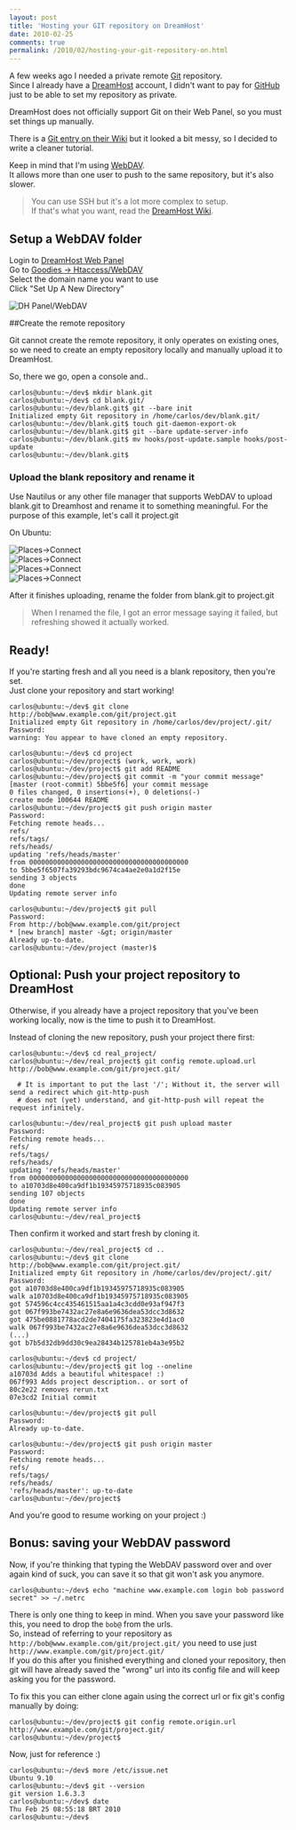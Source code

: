 ```yaml
---
layout: post
title: 'Hosting your GIT repository on DreamHost'
date: 2010-02-25
comments: true
permalink: /2010/02/hosting-your-git-repository-on.html
---
```


A few weeks ago I needed a private remote [Git](http://git-scm.com) repository.  
Since I already have a [DreamHost](http://www.dreamhost.com) account, I didn't want to pay for [GitHub](http://github.com) just to be able to set my repository as private.  

DreamHost does not officially support Git on their Web Panel, so you must set things up manually.

There is a [Git entry on their Wiki](http://wiki.dreamhost.com/Git) but it looked a bit messy, so I decided to write a cleaner tutorial.

Keep in mind that I'm using [WebDAV](http://www.kernel.org/pub/software/scm/git/docs/howto/setup-git-server-over-http.txt).  
It allows more than one user to push to the same repository, but it's also slower.

> You can use SSH but it's a lot more complex to setup.<br>
> If that's what you want, read the [DreamHost Wiki](http://wiki.dreamhost.com/Git#Setup_Three).

## Setup a WebDAV folder
Login to [DreamHost Web Panel](https://panel.dreamhost.com/)  
Go to [Goodies -&gt; Htaccess/WebDAV](https://panel.dreamhost.com/index.cgi?tree=goodies.webdav)  
Select the domain name you want to use  
Click "Set Up A New Directory"

![DH Panel/WebDAV](/images/hosting-your-git-repository-on-dreamhost/dh-webpanel.png)

##Create the remote repository

Git cannot create the remote repository, it only operates on existing ones, so we need to create an empty repository locally and
manually upload it to DreamHost.

So, there we go, open a console and..

    carlos@ubuntu:~/dev$ mkdir blank.git
    carlos@ubuntu:~/dev$ cd blank.git/
    carlos@ubuntu:~/dev/blank.git$ git --bare init
    Initialized empty Git repository in /home/carlos/dev/blank.git/
    carlos@ubuntu:~/dev/blank.git$ touch git-daemon-export-ok
    carlos@ubuntu:~/dev/blank.git$ git --bare update-server-info
    carlos@ubuntu:~/dev/blank.git$ mv hooks/post-update.sample hooks/post-update
    carlos@ubuntu:~/dev/blank.git$

### Upload the blank repository and rename it

Use Nautilus or any other file manager that supports WebDAV to upload blank.git to Dreamhost and rename it to something
meaningful. For the purpose of this example, let's call it project.git

On Ubuntu:

![Places->Connect](/images/hosting-your-git-repository-on-dreamhost/places-connect.png)  
![Places->Connect](/images/hosting-your-git-repository-on-dreamhost/connect-to-server.png)  
![Places->Connect](/images/hosting-your-git-repository-on-dreamhost/copy-files.png)  
![Places->Connect](/images/hosting-your-git-repository-on-dreamhost/copy-files2.png)  

After it finishes uploading, rename the folder from blank.git to project.git

> When I renamed the file, I got an error message saying it failed, but refreshing showed it actually worked.

## Ready!

If you're starting fresh and all you need is a blank repository, then you're set.  
Just clone your repository and start working!

    carlos@ubuntu:~/dev$ git clone http://bob@www.example.com/git/project.git
    Initialized empty Git repository in /home/carlos/dev/project/.git/
    Password:
    warning: You appear to have cloned an empty repository.

    carlos@ubuntu:~/dev$ cd project
    carlos@ubuntu:~/dev/project$ (work, work, work)
    carlos@ubuntu:~/dev/project$ git add README
    carlos@ubuntu:~/dev/project$ git commit -m "your commit message"
    [master (root-commit) 5bbe5f6] your commit message
    0 files changed, 0 insertions(+), 0 deletions(-)
    create mode 100644 README
    carlos@ubuntu:~/dev/project$ git push origin master
    Password:
    Fetching remote heads...
    refs/
    refs/tags/
    refs/heads/
    updating 'refs/heads/master'
    from 0000000000000000000000000000000000000000
    to 5bbe5f6507fa39293bdc9674ca4ae2e0a1d2f15e
    sending 3 objects
    done
    Updating remote server info

    carlos@ubuntu:~/dev/project$ git pull
    Password:
    From http://bob@www.example.com/git/project
    * [new branch] master -&gt; origin/master
    Already up-to-date.
    carlos@ubuntu:~/dev/project (master)$

## Optional: Push your project repository to DreamHost

Otherwise, if you already have a project repository that you've been working locally, now is the time to push it to
DreamHost.

Instead of cloning the new repository, push your project there first:

    carlos@ubuntu:~/dev$ cd real_project/
    carlos@ubuntu:~/dev/real_project$ git config remote.upload.url http://bob@www.example.com/git/project.git/

      # It is important to put the last '/'; Without it, the server will send a redirect which git-http-push
      # does not (yet) understand, and git-http-push will repeat the request infinitely.
    
    carlos@ubuntu:~/dev/real_project$ git push upload master
    Password:
    Fetching remote heads...
    refs/
    refs/tags/
    refs/heads/
    updating 'refs/heads/master'
    from 0000000000000000000000000000000000000000
    to a10703d8e400ca9df1b19345975718935c083905
    sending 107 objects
    done
    Updating remote server info
    carlos@ubuntu:~/dev/real_project$

Then confirm it worked and start fresh by cloning it.

    carlos@ubuntu:~/dev/real_project$ cd ..
    carlos@ubuntu:~/dev$ git clone http://bob@www.example.com/git/project.git/
    Initialized empty Git repository in /home/carlos/dev/project/.git/
    Password:
    got a10703d8e400ca9df1b19345975718935c083905
    walk a10703d8e400ca9df1b19345975718935c083905
    got 574596c4cc435461515aa1a4c3cdd0e93af947f3
    got 067f993be7432ac27e8a6e9636dea53dcc3d8632
    got 475be0881778acd2de7404175fa323823e4d1ac0
    walk 067f993be7432ac27e8a6e9636dea53dcc3d8632
    (...)
    got b7b5d32db9dd30c9ea28434b125781eb4a3e95b2

    carlos@ubuntu:~/dev$ cd project/
    carlos@ubuntu:~/dev/project$ git log --oneline
    a10703d Adds a beautiful whitespace! :)
    067f993 Adds project description.. or sort of
    80c2e22 removes rerun.txt
    07e3cd2 Initial commit

    carlos@ubuntu:~/dev/project$ git pull
    Password:
    Already up-to-date.

    carlos@ubuntu:~/dev/project$ git push origin master
    Password:
    Fetching remote heads...
    refs/
    refs/tags/
    refs/heads/
    'refs/heads/master': up-to-date
    carlos@ubuntu:~/dev/project$

And you're good to resume working on your project :)

## Bonus: saving your WebDAV password

Now, if you're thinking that typing the WebDAV password over and over again kind of suck, you can save it so that git won't ask
you anymore.

    carlos@ubuntu:~/dev$ echo "machine www.example.com login bob password secret" >> ~/.netrc

There is only one thing to keep in mind.
When you save your password like this, you need to drop the `bob@`
from the urls.  
So, instead of referring to your repository as `http://bob@www.example.com/git/project.git/` you need to use just `http://www.example.com/git/project.git/`  
If you do this after you finished everything and cloned your repository, then git will have already saved the "wrong" url into
its config file and will keep asking you for the password.

To fix this you can either clone again using the correct url or fix git's config manually by doing:

    carlos@ubuntu:~/dev/project$ git config remote.origin.url http://www.example.com/git/project.git/
    carlos@ubuntu:~/dev/project$

Now, just for reference :)

    carlos@ubuntu:~/dev$ more /etc/issue.net
    Ubuntu 9.10
    carlos@ubuntu:~/dev$ git --version
    git version 1.6.3.3
    carlos@ubuntu:~/dev$ date
    Thu Feb 25 08:55:18 BRT 2010
    carlos@ubuntu:~/dev$
